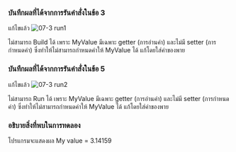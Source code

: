 ### บันทึกผลที่ได้จากการรันคำสั่งในข้อ 3
แก้ไขแล้ว
![07-3 run1](https://github.com/kanoksiriboonkam/03376836-OOP-2566-Lab-07/assets/144196048/47408f32-494c-45f9-b528-529ca5fb3194)

ไม่สามารถ Build ได้ เพราะ MyValue มีเฉพาะ getter (การอ่านค่า) และไม่มี setter (การกำหนดค่า) ซึ่งทำให้ไม่สามารถกำหนดค่าให้ MyValue ได้ แก้โดยใส่ค่าของพาย
### บันทึกผลที่ได้จากการรันคำสั่งในข้อ 5
แก้ไขแล้ว
![07-3 run2](https://github.com/kanoksiriboonkam/03376836-OOP-2566-Lab-07/assets/144196048/f91b6ed5-17d6-4fc1-beaf-c70e457f3b0f)

ไม่สามารถ Run ได้ เพราะ MyValue มีเฉพาะ getter (การอ่านค่า) และไม่มี setter (การกำหนดค่า) ซึ่งทำให้ไม่สามารถกำหนดค่าให้ MyValue ได้ แก้โดยใส่ค่าของพาย
### อธิบายสิ่งที่พบในการทดลอง
โปรแกรมจะแสดงผล My value = 3.14159
